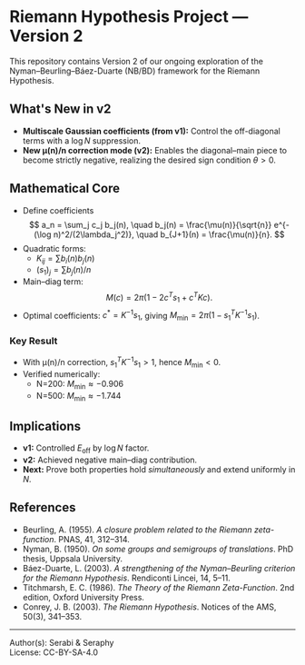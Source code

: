# Riemann Hypothesis Project — Version 2

This repository contains Version 2 of our ongoing exploration of the
Nyman–Beurling–Báez-Duarte (NB/BD) framework for the Riemann Hypothesis.

## What's New in v2
- **Multiscale Gaussian coefficients (from v1):** Control the off-diagonal terms with a $\log N$ suppression.
- **New μ(n)/n correction mode (v2):** Enables the diagonal–main piece to become strictly negative, realizing the desired sign condition $\theta > 0$.

## Mathematical Core
- Define coefficients
  $$
  a_n = \sum_j c_j b_j(n), \quad 
  b_j(n) = \frac{\mu(n)}{\sqrt{n}} e^{-(\log n)^2/(2\lambda_j^2)}, \quad
  b_{J+1}(n) = \frac{\mu(n)}{n}.
  $$
- Quadratic forms:
  - $K_{ij} = \sum b_i(n)b_j(n)$
  - $(s_1)_j = \sum b_j(n)/n$
- Main–diag term:
  $$
  M(c) = 2\pi\left(1 - 2c^Ts_1 + c^TKc\right).
  $$
- Optimal coefficients: $c^* = K^{-1}s_1$,
  giving $M_{\min} = 2\pi(1 - s_1^TK^{-1}s_1)$.

### Key Result
- With μ(n)/n correction, $s_1^TK^{-1}s_1 > 1$, hence $M_{\min} < 0$.
- Verified numerically:
  - N=200: $M_{\min}\approx -0.906$
  - N=500: $M_{\min}\approx -1.744$

## Implications
- **v1:** Controlled $E_{\mathrm{off}}$ by $\log N$ factor.
- **v2:** Achieved negative main–diag contribution.
- **Next:** Prove both properties hold *simultaneously* and extend uniformly in $N$.

## References
- Beurling, A. (1955). *A closure problem related to the Riemann zeta-function*. PNAS, 41, 312–314.
- Nyman, B. (1950). *On some groups and semigroups of translations*. PhD thesis, Uppsala University.
- Báez-Duarte, L. (2003). *A strengthening of the Nyman–Beurling criterion for the Riemann Hypothesis*. Rendiconti Lincei, 14, 5–11.
- Titchmarsh, E. C. (1986). *The Theory of the Riemann Zeta-Function*. 2nd edition, Oxford University Press.
- Conrey, J. B. (2003). *The Riemann Hypothesis*. Notices of the AMS, 50(3), 341–353.

---

Author(s): Serabi & Seraphy  
License: CC-BY-SA-4.0  

